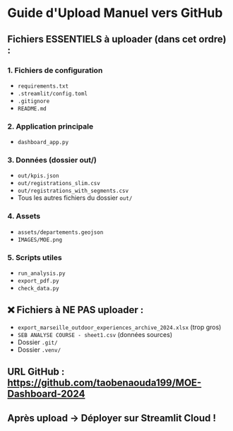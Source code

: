 # Guide d'Upload Manuel vers GitHub

## Fichiers ESSENTIELS à uploader (dans cet ordre) :

### 1. Fichiers de configuration
- `requirements.txt`
- `.streamlit/config.toml`
- `.gitignore`
- `README.md`

### 2. Application principale
- `dashboard_app.py`

### 3. Données (dossier out/)
- `out/kpis.json`
- `out/registrations_slim.csv`
- `out/registrations_with_segments.csv`
- Tous les autres fichiers du dossier `out/`

### 4. Assets
- `assets/departements.geojson`
- `IMAGES/MOE.png`

### 5. Scripts utiles
- `run_analysis.py`
- `export_pdf.py`
- `check_data.py`

## ❌ Fichiers à NE PAS uploader :
- `export_marseille_outdoor_experiences_archive_2024.xlsx` (trop gros)
- `SEB ANALYSE COURSE - sheet1.csv` (données sources)
- Dossier `.git/`
- Dossier `.venv/`

## URL GitHub : https://github.com/taobenaouda199/MOE-Dashboard-2024

## Après upload → Déployer sur Streamlit Cloud !
